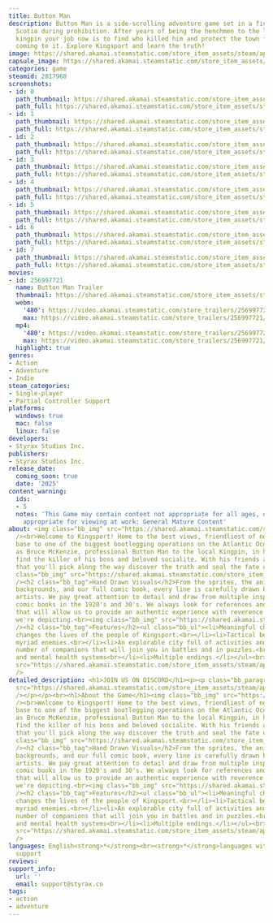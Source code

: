 ```yaml
---
title: Button Man
description: Button Man is a side-scrolling adventure game set in a fictional Nova
  Scotia during prohibition. After years of being the henchmen to the local bootlegging
  kingpin your job now is to find who killed him and protect the town from what’s
  coming to it. Explore Kingsport and learn the truth!
image: https://shared.akamai.steamstatic.com/store_item_assets/steam/apps/2817960/header.jpg?t=1733106120
capsule_image: https://shared.akamai.steamstatic.com/store_item_assets/steam/apps/2817960/1b6c9ba6407a7de4c4f02c58a2bdce1ab592500c/capsule_231x87.jpg?t=1733106120
categories: game
steamid: 2817960
screenshots:
- id: 0
  path_thumbnail: https://shared.akamai.steamstatic.com/store_item_assets/steam/apps/2817960/ss_633081b816c653b32af08e3b9b75f70f2c1eb7fd.600x338.jpg?t=1733106120
  path_full: https://shared.akamai.steamstatic.com/store_item_assets/steam/apps/2817960/ss_633081b816c653b32af08e3b9b75f70f2c1eb7fd.1920x1080.jpg?t=1733106120
- id: 1
  path_thumbnail: https://shared.akamai.steamstatic.com/store_item_assets/steam/apps/2817960/ss_34b2d274a838b9fa7fbf0385efb5a824adc3f497.600x338.jpg?t=1733106120
  path_full: https://shared.akamai.steamstatic.com/store_item_assets/steam/apps/2817960/ss_34b2d274a838b9fa7fbf0385efb5a824adc3f497.1920x1080.jpg?t=1733106120
- id: 2
  path_thumbnail: https://shared.akamai.steamstatic.com/store_item_assets/steam/apps/2817960/ss_a18649cdc553b6dc6d83b2fae8629fc8afd7a68d.600x338.jpg?t=1733106120
  path_full: https://shared.akamai.steamstatic.com/store_item_assets/steam/apps/2817960/ss_a18649cdc553b6dc6d83b2fae8629fc8afd7a68d.1920x1080.jpg?t=1733106120
- id: 3
  path_thumbnail: https://shared.akamai.steamstatic.com/store_item_assets/steam/apps/2817960/ss_dd75f8615b2f10fd7a236855aa513385518ec3ba.600x338.jpg?t=1733106120
  path_full: https://shared.akamai.steamstatic.com/store_item_assets/steam/apps/2817960/ss_dd75f8615b2f10fd7a236855aa513385518ec3ba.1920x1080.jpg?t=1733106120
- id: 4
  path_thumbnail: https://shared.akamai.steamstatic.com/store_item_assets/steam/apps/2817960/ss_219745ca43ff99201a147e81167b4127ee32ad1b.600x338.jpg?t=1733106120
  path_full: https://shared.akamai.steamstatic.com/store_item_assets/steam/apps/2817960/ss_219745ca43ff99201a147e81167b4127ee32ad1b.1920x1080.jpg?t=1733106120
- id: 5
  path_thumbnail: https://shared.akamai.steamstatic.com/store_item_assets/steam/apps/2817960/ss_36c2f340e4c4518352e5c999395e7a9b31f57454.600x338.jpg?t=1733106120
  path_full: https://shared.akamai.steamstatic.com/store_item_assets/steam/apps/2817960/ss_36c2f340e4c4518352e5c999395e7a9b31f57454.1920x1080.jpg?t=1733106120
- id: 6
  path_thumbnail: https://shared.akamai.steamstatic.com/store_item_assets/steam/apps/2817960/ss_8e669b670644c3291d5bf4dd423b9303820c7233.600x338.jpg?t=1733106120
  path_full: https://shared.akamai.steamstatic.com/store_item_assets/steam/apps/2817960/ss_8e669b670644c3291d5bf4dd423b9303820c7233.1920x1080.jpg?t=1733106120
- id: 7
  path_thumbnail: https://shared.akamai.steamstatic.com/store_item_assets/steam/apps/2817960/ss_3378826499f2f347a975c08d2a054d7dbc316421.600x338.jpg?t=1733106120
  path_full: https://shared.akamai.steamstatic.com/store_item_assets/steam/apps/2817960/ss_3378826499f2f347a975c08d2a054d7dbc316421.1920x1080.jpg?t=1733106120
movies:
- id: 256997721
  name: Button Man Trailer
  thumbnail: https://shared.akamai.steamstatic.com/store_item_assets/steam/apps/256997721/4287b13b7ec8359d27099c698dfb75f656d9df63/movie_600x337.jpg?t=1728925200
  webm:
    '480': https://video.akamai.steamstatic.com/store_trailers/256997721/movie480_vp9.webm?t=1728925200
    max: https://video.akamai.steamstatic.com/store_trailers/256997721/movie_max_vp9.webm?t=1728925200
  mp4:
    '480': https://video.akamai.steamstatic.com/store_trailers/256997721/movie480.mp4?t=1728925200
    max: https://video.akamai.steamstatic.com/store_trailers/256997721/movie_max.mp4?t=1728925200
  highlight: true
genres:
- Action
- Adventure
- Indie
steam_categories:
- Single-player
- Partial Controller Support
platforms:
  windows: true
  mac: false
  linux: false
developers:
- Styrax Studios Inc.
publishers:
- Styrax Studios Inc.
release_date:
  coming_soon: true
  date: '2025'
content_warning:
  ids:
  - 5
  notes: 'This Game may contain content not appropriate for all ages, or may not be
    appropriate for viewing at work: General Mature Content'
about: <img class="bb_img" src="https://shared.akamai.steamstatic.com/store_item_assets/steam/apps/2817960/extras/buttonmanbanner2.png?t=1733106120"
  /><br>Welcome to Kingsport! Home to the best views, friendliest of neighbors, and
  base to one of the biggest bootlegging operations on the Atlantic Ocean. Join us
  as Bruce McKenzie, professional Button Man to the local Kingpin, in his quest to
  find the killer of his boss and beloved socialite. With his friends and associates
  that you'll pick along the way discover the truth and seal the fate of the city.<br><br><img
  class="bb_img" src="https://shared.akamai.steamstatic.com/store_item_assets/steam/apps/2817960/extras/Untitledvideo1-ezgif.com-video-to-gif-converter.gif?t=1733106120"
  /><h2 class="bb_tag">Hand Drawn Visuals</h2>From the sprites, the animation, the
  backgrounds, and our full comic book, every line is carefully drawn by our fantastic
  artists. We pay great attention to detail and draw from multiple inspirations of
  comic books in the 1920's and 30's. We always look for references and inspirations
  that will allow us to provide an authentic experience with reverence to the places
  we're depicting.<br><img class="bb_img" src="https://shared.akamai.steamstatic.com/store_item_assets/steam/apps/2817960/extras/buttonmancastbanner.png?t=1733106120"
  /><h2 class="bb_tag">Features</h2><ul class="bb_ul"><li>Meaningful choices that
  changes the lives of the people of Kingsport.<br></li><li>Tactical beat 'em up against
  myriad enemies.<br></li><li>An explorable city full of activities and collectibles.<br></li><li>A
  number of companions that will join you in battles and in puzzles.<br></li><li>Reputation
  and mental health systems<br></li><li>Multiple endings.</li></ul><br><img class="bb_img"
  src="https://shared.akamai.steamstatic.com/store_item_assets/steam/apps/2817960/extras/buttonman_gamescom_banner2.png?t=1733106120"
  />
detailed_description: <h1>JOIN US ON DISCORD</h1><p><p class="bb_paragraph"><img class="bb_img"
  src="https://shared.akamai.steamstatic.com/store_item_assets/steam/apps/2817960/extras/Discord_invite2.png?t=1733106120"
  /></p></p><br><h1>About the Game</h1><img class="bb_img" src="https://shared.akamai.steamstatic.com/store_item_assets/steam/apps/2817960/extras/buttonmanbanner2.png?t=1733106120"
  /><br>Welcome to Kingsport! Home to the best views, friendliest of neighbors, and
  base to one of the biggest bootlegging operations on the Atlantic Ocean. Join us
  as Bruce McKenzie, professional Button Man to the local Kingpin, in his quest to
  find the killer of his boss and beloved socialite. With his friends and associates
  that you'll pick along the way discover the truth and seal the fate of the city.<br><br><img
  class="bb_img" src="https://shared.akamai.steamstatic.com/store_item_assets/steam/apps/2817960/extras/Untitledvideo1-ezgif.com-video-to-gif-converter.gif?t=1733106120"
  /><h2 class="bb_tag">Hand Drawn Visuals</h2>From the sprites, the animation, the
  backgrounds, and our full comic book, every line is carefully drawn by our fantastic
  artists. We pay great attention to detail and draw from multiple inspirations of
  comic books in the 1920's and 30's. We always look for references and inspirations
  that will allow us to provide an authentic experience with reverence to the places
  we're depicting.<br><img class="bb_img" src="https://shared.akamai.steamstatic.com/store_item_assets/steam/apps/2817960/extras/buttonmancastbanner.png?t=1733106120"
  /><h2 class="bb_tag">Features</h2><ul class="bb_ul"><li>Meaningful choices that
  changes the lives of the people of Kingsport.<br></li><li>Tactical beat 'em up against
  myriad enemies.<br></li><li>An explorable city full of activities and collectibles.<br></li><li>A
  number of companions that will join you in battles and in puzzles.<br></li><li>Reputation
  and mental health systems<br></li><li>Multiple endings.</li></ul><br><img class="bb_img"
  src="https://shared.akamai.steamstatic.com/store_item_assets/steam/apps/2817960/extras/buttonman_gamescom_banner2.png?t=1733106120"
  />
languages: English<strong>*</strong><br><strong>*</strong>languages with full audio
  support
reviews:
support_info:
  url: ''
  email: support@styrax.co
tags:
- action
- adventure
---
```



